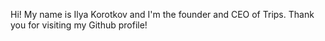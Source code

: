Hi! My name is Ilya Korotkov and I'm the founder and CEO of Trips. Thank you for visiting my Github profile!
